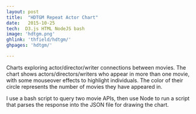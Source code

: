 ```yaml
---
layout: post
title:  "HDTGM Repeat Actor Chart"
date:   2015-10-25
tech:  D3.js HTML NodeJS bash
image: 'hdtgm.png'
ghlink: 'thfield/hdtgm/'
ghpages: 'hdtgm/'

---
```

Charts exploring actor/director/writer connections between movies.  The chart shows actors/directors/writers who appear in more than one movie, with some mouseover effects to highlight individuals.  The color of their circle represents the number of movies they have appeared in.

I use a bash script to query two movie APIs, then use Node to run a script that parses the response into the JSON file for drawing the chart.
